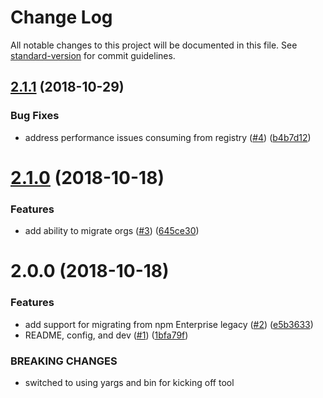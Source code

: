 # Change Log

All notable changes to this project will be documented in this file. See [standard-version](https://github.com/conventional-changelog/standard-version) for commit guidelines.

<a name="2.1.1"></a>
## [2.1.1](https://github.com/bcoe/pneumatic-tubes/compare/v2.1.0...v2.1.1) (2018-10-29)


### Bug Fixes

* address performance issues consuming from registry ([#4](https://github.com/bcoe/pneumatic-tubes/issues/4)) ([b4b7d12](https://github.com/bcoe/pneumatic-tubes/commit/b4b7d12))



<a name="2.1.0"></a>
# [2.1.0](https://github.com/bcoe/pneumatic-tubes/compare/v2.0.0...v2.1.0) (2018-10-18)


### Features

* add ability to migrate orgs ([#3](https://github.com/bcoe/pneumatic-tubes/issues/3)) ([645ce30](https://github.com/bcoe/pneumatic-tubes/commit/645ce30))



<a name="2.0.0"></a>
# 2.0.0 (2018-10-18)


### Features

* add support for migrating from npm Enterprise legacy ([#2](https://github.com/bcoe/pneumatic-tubes/issues/2)) ([e5b3633](https://github.com/bcoe/pneumatic-tubes/commit/e5b3633))
* README, config, and dev ([#1](https://github.com/bcoe/pneumatic-tubes/issues/1)) ([1bfa79f](https://github.com/bcoe/pneumatic-tubes/commit/1bfa79f))


### BREAKING CHANGES

* switched to using yargs and bin for kicking off tool
